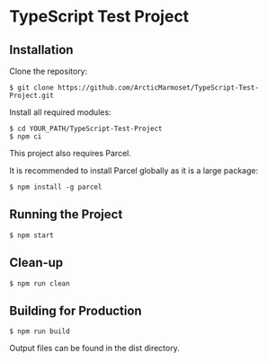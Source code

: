 # TypeScript Test Project

## Installation

Clone the repository:   
```
$ git clone https://github.com/ArcticMarmoset/TypeScript-Test-Project.git
```
    
 Install all required modules:
```
$ cd YOUR_PATH/TypeScript-Test-Project
$ npm ci
```

This project also requires Parcel.

It is recommended to install Parcel globally as it is a large package:
```
$ npm install -g parcel
```

## Running the Project
```
$ npm start
```

## Clean-up
```
$ npm run clean
```

## Building for Production
```
$ npm run build
```
Output files can be found in the dist directory.

